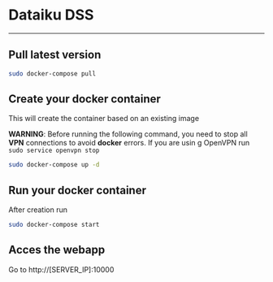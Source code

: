 # Dataiku DSS
---
  
## Pull latest version

```bash
sudo docker-compose pull
```

## Create your docker container
This will create the container based on an existing image

**WARNING**: Before running the following command, you need to stop all **VPN** connections to avoid **docker** errors. If you are usin g OpenVPN run ```sudo service openvpn stop```

```bash
sudo docker-compose up -d
```

## Run your docker container
After creation run

```bash
sudo docker-compose start
```

## Acces the webapp
Go to http://[SERVER_IP]:10000

